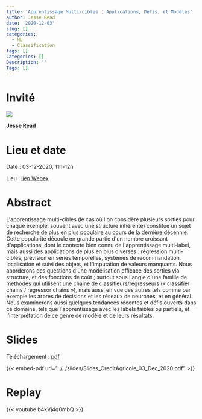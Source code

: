 ```yaml
---
title: 'Apprentissage Multi-cibles : Applications, Défis, et Modèles'
author: Jesse Read
date: '2020-12-03'
slug: []
categories:
  - ML
  - Classification
tags: []
Categories: []
Description: ''
Tags: []
---
```


# Invité

![](https://jmread.github.io/images/me_sm.jpg)

[**Jesse Read**](https://jmread.github.io/)

# Lieu et date

Date : 03-12-2020, 11h-12h

Lieu : [lien Webex](https://vnca.webex.com/vnca/j.php?MTID=m74ef50efa905f6fb3c938b2dd13c4599)

# Abstract

L'apprentissage multi-cibles (le cas où l'on considère plusieurs sorties pour chaque exemple, souvent avec une structure inhérente) constitue un sujet de recherche de plus en plus populaire au cours de la dernière décennie. Cette popularité découle en grande partie d'un nombre croissant d'applications, dont le contexte bien connu de l'apprentissage multi-label, mais aussi des applications de plus en plus diverses : régression multi-cibles, prévision en séries temporelles, systèmes de recommandation, localisation et suivi des objets, et l'imputation de valeurs manquants. 
Nous aborderons des questions d'une modélisation efficace des sorties via structure, et des fonctions de coût ; surtout sous l'angle d'une famille de méthodes qui utilisent une chaîne de classifieurs/régresseurs (« classifier chains / regressor chains »), mais aussi en vue des autres tels comme par exemple les arbres de décisions et les réseaux de neurones, et en général. Nous examinerons aussi quelques tendances récentes et défis ouverts dans ce domaine, tels que l'apprentissage avec les labels faibles ou partiels, et l'interprétation de ce genre de modèle et de leurs résultats.

# Slides

Téléchargement : [pdf](http://www.lix.polytechnique.fr/~jread/tmp/Slides_CreditAgricole_03_Dec_2020.pdf)

{{< embed-pdf url="../../slides/Slides_CreditAgricole_03_Dec_2020.pdf" >}}

# Replay

{{< youtube b4kVj4q0mbQ >}}
